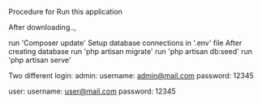Procedure for Run this application

After downloading..,

run  'Composer update'
Setup database connections in '.env' file
After creating database 
run 'php artisan migrate'
run 'php artisan db:seed'
run 'php artisan serve'

Two different login:
admin:
username: admin@mail.com
password: 12345

user:
username: user@mail.com
password: 12345
